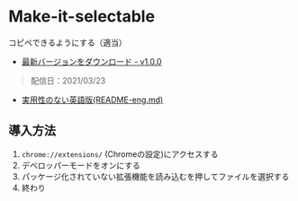 # Make-it-selectable
コピペできるようにする（適当）

- [最新バージョンをダウンロード - v1.0.0](https://github.com/TATCHAN0825/Make-it-selectable/releases/tag/1.0.0)
> 配信日：2021/03/23
- [実用性のない英語版(README-eng.md)]()
## 導入方法
1. `chrome://extensions/` (Chromeの設定)にアクセスする
2. デベロッパーモードをオンにする
3. パッケージ化されていない拡張機能を読み込むを押してファイルを選択する
4. 終わり